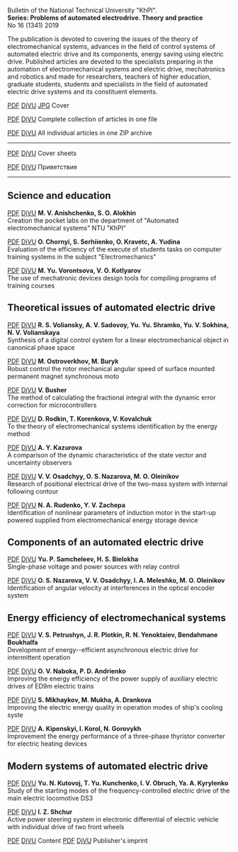 Bulletin of the National Technical University "KhPI".  
**Series: Problems of automated electrodrive. Theory and practice**  
No 16 (1341) 2019

The publication is devoted to covering the issues of the theory of
electromechanical systems, advances in the field of control systems of
automated electric drive and its components, energy saving using
electric drive. Published articles are devoted to the specialists
preparing in the automation of electromechanical systems and electric
drive, mechatronics and robotics and made for researchers, teachers of
higher education, graduate students, students and specialists in the
field of automated electric drive systems and its constituent elements.

[PDF][CoverPDF] [DjVU][CoverDjVU] [JPG][CoverJPG] Cover

[PDF][fullPDF] [DjVU][fullDjVU] Complete collection of articles in one file

[PDF][zipPDF] [DjVU][zipDjVU] All individual articles in one ZIP archive

---

[PDF][p001] [DjVU][d001] Cover sheets

[PDF][p01] [DjVU][d01]   Приветствие

---

## Science and education ##

[PDF][p01] [DjVU][d01] **M. V. Anishchenko, S. O. Alokhin**  
Creation the pocket labs on the department of "Automated electromechanical systems" NTU "KhPI"

[PDF][p02] [DjVU][d02] **О. Chornyi, S. Serhiienko, O. Kravetc, A. Yudina**  
Evaluation of the efficiency of the execute of students tasks on computer training systems in the subject "Electromechanics"

[PDF][p03] [DjVU][d03] **M. Yu. Vorontsova, V. O. Kotlyarov**  
The use of mechatronic devices design tools for compiling programs of training courses

## Theoretical issues of automated electric drive ##

[PDF][p04] [DjVU][d04] **R. S. Voliansky, A. V. Sadovoy, Yu. Yu. Shramko, Yu. V. Sokhina, N. V. Volianskaya**  
Synthesis of a digital control system for a linear electromechanical object in canonical phase space

[PDF][p05] [DjVU][d05] **M. Ostroverkhov, M. Buryk**  
Robust control the rotor mechanical angular speed of surface mounted permanent magnet synchronous moto

[PDF][p06] [DjVU][d06] **V. Busher**  
The method of calculating the fractional integral with the dynamic error correction for microcontrollers

[PDF][p07] [DjVU][d07] **D. Rodkin, Т. Korenkova, V. Kovalchuk**  
To the theory of electromechanical systems identification by the energy method

[PDF][p08] [DjVU][d08] **A. Y. Kazurova**  
A comparison of the dynamic characteristics of the state vector and uncertainty observers

[PDF][p09] [DjVU][d09] **V. V. Osadchyy, O. S. Nazarova, M. O. Oleinikov**  
Research of positional electrical drive of the two-mass system with internal following contour

[PDF][p10] [DjVU][d10] **N. A. Rudenko, Y. V. Zachepa**  
Identification of nonlinear parameters of induction motor in the start-up powered supplied from electromechanical energy storage device

## Components of an automated electric drive ##

[PDF][p11] [DjVU][d11] **Yu. P. Samcheleev, H. S. Bielokha**  
Single-phase voltage and power sources with relay control

[PDF][p12] [DjVU][d12] **O. S. Nazarova, V. V. Osadchyy, I. A. Meleshko, M. O. Oleinikov**  
Identification of angular velocity at interferences in the optical encoder system

## Energy efficiency of electromechanical systems ##

[PDF][p13] [DjVU][d13] **V. S. Petrushyn, J. R. Plotkin, R. N. Yenoktaiev, Bendahmane Boukhalfa**  
Development of energy--efficient asynchronous electric drive for intermittent operation

[PDF][p14] [DjVU][d14] **O. V. Naboka, P. D. Andrienko**  
Improving the energy efficiency of the power supply of auxiliary electric drives of ED9m electric trains

[PDF][p15] [DjVU][d15] **S. Mikhaykov, M. Mukha, A. Drankova**  
Improving the electric energy quality in operation modes of ship's cooling syste

[PDF][p16] [DjVU][d16] **A. Kipenskyi, I. Korol, N. Gorovykh**  
Improvement the energy performance of a three-phase thyristor converter for electric heating devices

## Modern systems of automated electric drive ##

[PDF][p17] [DjVU][d17] **Yu. N. Kutovoj, T. Yu. Kunchenko, I. V. Obruch, Ya. A. Kyrylenko**  
Study of the starting modes of the frequency-controlled electric drive of the main electric locomotive DS3

[PDF][p18] [DjVU][d18] **I. Z. Shchur**  
Active power steering system in electronic differential of electric vehicle with individual drive of two front wheels

[PDF][p19] [DjVU][d19] Content
[PDF][p20] [DjVU][d20] Publisher's imprint

[CoverPDF]: paep2019_09_1334_cover.pdf
[CoverDjVU]: paep2019_09_1334_cover.djvu
[CoverJPG]: paep2019_09_1334_cover.jpg
[fullPDF]: paep2019_09_1334.pdf
[fullDjVU]: paep2019_09_1334.djvu
[zipPDF]: paep2019_09_1334_pdf.zip
[zipDjVU]: paep2019_09_1334_djvu.zip
[p001]: pdf/00_1_Титул.pdf
[d001]: djvu/00_1_Титул.djvu
[p00]: pdf/00_Приветствие.pdf
[d00]: djvu/00_Приветствие.djvu
[p01]: pdf/01_Анищенко,Алехин.pdf
[d01]: djvu/01_Анищенко,Алехин.djvu
[p02]: pdf/02_Черный,Сергиенко,Кравец,Юдина.pdf
[d02]: djvu/02_Черный,Сергиенко,Кравец,Юдина.djvu
[p03]: pdf/03_Воронцова,Котляров.pdf
[d03]: djvu/03_Воронцова,Котляров.djvu
[p04]: pdf/04_Волянский,Садовой,Шрамко,Сохина,Волянская.pdf
[d04]: djvu/04_Волянский,Садовой,Шрамко,Сохина,Волянская.djvu
[p05]: pdf/05_Островерхов,Бурик.pdf
[d05]: djvu/05_Островерхов,Бурик.djvu
[p06]: pdf/06_Бушер.pdf
[d06]: djvu/06_Бушер.djvu
[p07]: pdf/07_Родькин,Коренькова,Ковальчук.pdf
[d07]: djvu/07_Родькин,Коренькова,Ковальчук.djvu
[p08]: pdf/08_Казурова.pdf
[d08]: djvu/08_Казурова.djvu
[p09]: pdf/09_Осадчий,Назарова,Олейников.pdf
[d09]: djvu/09_Осадчий,Назарова,Олейников.djvu
[p10]: pdf/10_Руденко,Зачепа.pdf
[d10]: djvu/10_Руденко,Зачепа.djvu
[p11]: pdf/11_Самчелеев,Белоха.pdf
[d11]: djvu/11_Самчелеев,Белоха.djvu
[p12]: pdf/12_Назарова,Осадчий,Мелешко,Олейников.pdf
[d12]: djvu/12_Назарова,Осадчий,Мелешко,Олейников.djvu
[p13]: pdf/13_Петрушин,Плоткин,Еноктаев,БендахманБухалфа.pdf
[d13]: djvu/13_Петрушин,Плоткин,Еноктаев,БендахманБухалфа.djvu
[p14]: pdf/14_Набока,Андриенко.pdf
[d14]: djvu/14_Набока,Андриенко.djvu
[p15]: pdf/15_Михайков,Муха,Дранкова.pdf
[d15]: djvu/15_Михайков,Муха,Дранкова.djvu
[p16]: pdf/16_Кипенский,Король,Горовых.pdf
[d16]: djvu/16_Кипенский,Король,Горовых.djvu
[p17]: pdf/17_Кутовой,Кунченко,Обруч,Кириленко.pdf
[d17]: djvu/17_Кутовой,Кунченко,Обруч,Кириленко.djvu
[p18]: pdf/18_Щур.pdf
[d18]: djvu/18_Щур.djvu
[p19]: pdf/19_Содержание.pdf
[d19]: djvu/19_Содержание.djvu
[p20]: pdf/20_Выходные_данные.pdf
[d20]: djvu/20_Выходные_данные.djvu
